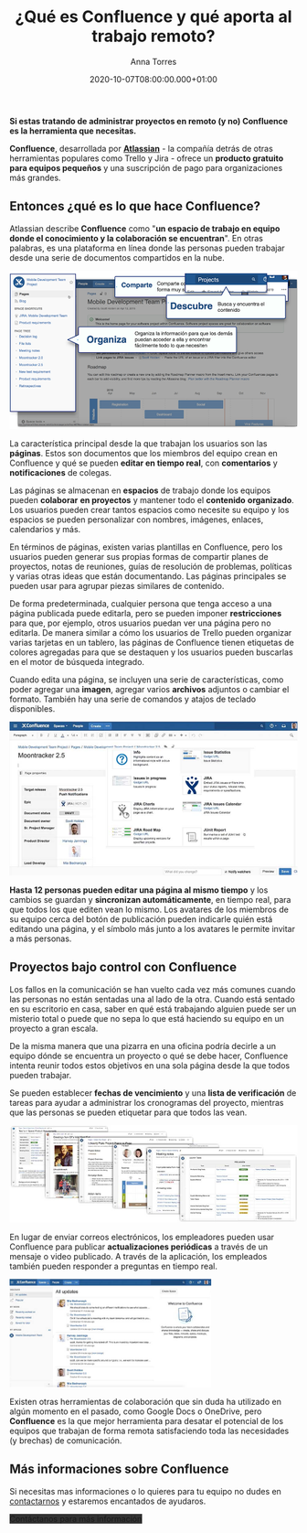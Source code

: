 ﻿---
layout: post
title: '¿Qué es Confluence y qué aporta al trabajo remoto?'
description: El trabajo en equipo empieza en Confluence
date: '2020-10-07T08:00:00.000+01:00'
author: Anna Torres
categories: 
- atlassian

cover: /img/posts/2020-09-07-que-es-confluence-y-que-aporta-al-trabajo-remoto-thumb.jpg
modified_time: '2020-10-07T08:00:00.000+01:00'
---


**Si estas tratando de administrar proyectos en remoto (y no) Confluence es la herramienta que necesitas.**

**Confluence**, desarrollada por [**Atlassian**](https://www.excentia.es/atlassian) - la compañía detrás de otras herramientas populares como Trello y Jira - ofrece un **producto gratuito para equipos pequeños** y una suscripción de pago para organizaciones más grandes.

## Entonces ¿qué es lo que hace Confluence?


Atlassian describe **Confluence** como "**un espacio de trabajo en equipo donde el conocimiento y la colaboración se encuentran**". En otras palabras, es una plataforma en línea donde las personas pueden trabajar desde una serie de documentos compartidos en la nube.

<img src="/img/posts/2020-09-07-que-es-confluence-y-que-aporta-al-trabajo-remoto-organiza.png" alt="Organiza el trabajo de tu equipo remoto">

La característica principal desde la que trabajan los usuarios son las **páginas**. Estos son documentos que los miembros del equipo crean en Confluence y qué se pueden **editar en tiempo real**, con **comentarios** y **notificaciones** de colegas.

Las páginas se almacenan en **espacios** de trabajo donde los equipos pueden **colaborar** **en proyectos** y mantener todo el **contenido** **organizado**. Los usuarios pueden crear tantos espacios como necesite su equipo y los espacios se pueden personalizar con nombres, imágenes, enlaces, calendarios y más.

En términos de páginas, existen varias plantillas en Confluence, pero los usuarios pueden generar sus propias formas de compartir planes de proyectos, notas de reuniones, guías de resolución de problemas, políticas y varias otras ideas que están documentando. Las páginas principales se pueden usar para agrupar piezas similares de contenido.


De forma predeterminada, cualquier persona que tenga acceso a una página publicada puede editarla, pero se pueden imponer **restricciones** para que, por ejemplo, otros usuarios puedan ver una página pero no editarla. De manera similar a cómo los usuarios de Trello pueden organizar varias tarjetas en un tablero, las páginas de Confluence tienen etiquetas de colores agregadas para que se destaquen y los usuarios pueden buscarlas en el motor de búsqueda integrado.

Cuando edita una página, se incluyen una serie de características, como poder agregar una **imagen**, agregar varios **archivos** adjuntos o cambiar el formato. También hay una serie de comandos y atajos de teclado disponibles.

<img src="/img/posts/2020-09-07-que-es-confluence-y-que-aporta-al-trabajo-remoto-macro.jpg" alt="Agrega imagenes, archivos, diagramas, macros en tu espacio de Confluence ">

**Hasta 12 personas pueden editar una página al mismo tiempo** y los cambios se guardan y **sincronizan automáticamente**, en tiempo real, para que todos los que editen vean lo mismo. Los avatares de los miembros de su equipo cerca del botón de publicación pueden indicarle quién está editando una página, y el símbolo más junto a los avatares le permite invitar a más personas.

## Proyectos bajo control con Confluence


Los fallos en la comunicación se han vuelto cada vez más comunes cuando las personas no están sentadas una al lado de la otra. Cuando está sentado en su escritorio en casa, saber en qué está trabajando alguien puede ser un misterio total o puede que no sepa lo que está haciendo su equipo en un proyecto a gran escala.

De la misma manera que una pizarra en una oficina podría decirle a un equipo dónde se encuentra un proyecto o qué se debe hacer, Confluence intenta reunir todos estos objetivos en una sola página desde la que todos pueden trabajar.

Se pueden establecer **fechas de vencimiento** y una **lista de verificación** de tareas para ayudar a administrar los cronogramas del proyecto, mientras que las personas se pueden etiquetar para que todos las vean.

<img src="/img/posts/2020-09-07-que-es-confluence-y-que-aporta-al-trabajo-remoto-documentacion.jpg" alt="Toda la documentación en un unico sitio">

En lugar de enviar correos electrónicos, los empleadores pueden usar Confluence para publicar **actualizaciones periódicas** a través de un mensaje o video publicado. A través de la aplicación, los empleados también pueden responder a preguntas en tiempo real.

<img src="/img/posts/2020-09-07-que-es-confluence-y-que-aporta-al-trabajo-remoto-notificaciones.jpg" alt="Notificaciones en Confluence" width="70%">

Existen otras herramientas de colaboración que sin duda ha utilizado en algún momento en el pasado, como Google Docs o OneDrive, pero **Confluence** es la que mejor herramienta para desatar el potencial de los equipos que trabajan de forma remota satisfaciendo toda las necesidades (y brechas) de comunicación.

## Más informaciones sobre Confluence

Si necesitas mas informaciones o lo quieres para tu equipo no dudes en <a href="http://www.excentia.es/#contact">contactarnos</a> y estaremos encantados de ayudaros.

<span id="contact-button" class="btn btn-outline-white btn-xl" style="background:#333333; border:none">Contáctanos para más información</span>